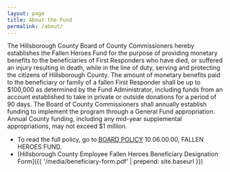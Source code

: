 ```yaml
---
layout: page
title: About the Fund
permalink: /about/
---
```


The Hillsborough County Board of County Commissioners hereby establishes the Fallen Heroes Fund for the purpose of providing monetary benefits to the beneficiaries of First Responders who have died, or suffered an injury resulting in death, while in the line of duty, serving and protecting the citizens of Hillsborough County. The amount of monetary benefits paid to the beneficiary or family of a fallen First Responder shall be up to $100,000 as determined by the Fund Administrator, including funds from an account established to take in private or outside donations for a period of 90 days. The Board of County Commissioners shall annually establish funding to implement the program through a General Fund appropriation. Annual County funding, including any mid-year supplemental appropriations, may not exceed $1 million.

* To read the full policy, go to [BOARD POLICY](http://mediaweb.hillsboroughcounty.org/Docs/BOCC/Policies/Other/10060000.pdf) 10.06.00.00, FALLEN HEROES FUND.
* [Hillsborough County Employee Fallen Heroes Beneficiary Designation Form]({{ '/media/beneficiary-form.pdf' | prepend: site.baseurl }})
